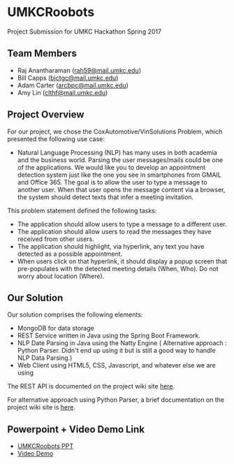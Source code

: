 # UMKCRoobots
Project Submission for UMKC Hackathon Spring 2017

## Team Members

* Raj Anantharaman (rah59@mail.umkc.edu)
* Bill Capps (bjctgc@mail.umkc.edu)
* Adam Carter (arcbpc@mail.umkc.edu)
* Amy Lin (clthf@mail.umkc.edu)

## Project Overview

For our project, we chose the CoxAutomotive/VinSolutions Problem, which presented the following use case:

* Natural Language Processing (NLP) has many uses in both academia and the business world. Parsing the user messages/mails could be one of the applications. We would like you to develop an appointment detection system just like the one you see in smartphones from GMAIL and Office 365. The goal is to allow the user to type a message to another user. When that user opens the message content via a browser, the system should detect texts that infer a meeting invitation.

This problem statement defined the following tasks:
* The application should allow users to type a message to a different user.
* The application should allow users to read the messages they have received from other users.
* The application should highlight, via hyperlink, any text you have detected as a possible appointment.
* When users click on that hyperlink, it should display a popup screen that pre-populates with the detected meeting details (When, Who). Do not worry about location (Where).

## Our Solution

Our solution comprises the following elements:

* MongoDB for data storage
* REST Service written in Java using the Spring Boot Framework.
* NLP Date Parsing in Java using the Natty Engine  ( Alternative approach : Python Parser. Didn't end up using it but is still a good way to handle NLP Data Parsing.)
* Web Client using HTML5, CSS, Javascript, and whatever else we are using

The REST API is documented on the project wiki site [here](https://github.com/apshaiTerp/UMKCRoobots/wiki/REST-API).

For alternative approach using Python Parser, a brief documentation on the project wiki site is [here](https://github.com/apshaiTerp/UMKCRoobots/wiki/NLP-Data-Parsing-Alternative-Approach).

## Powerpoint + Video Demo Link
* [UMKCRoobots PPT](https://docs.google.com/presentation/d/1hqWb3K8zVlHn-dng8v64PgvNoZ9XNZKwi-y3ATCDO5U/edit?userstoinvite=apshaiterp78@gmail.com&ts=58f42c44&actionButton=1#slide=id.p4)
* [Video Demo]()

